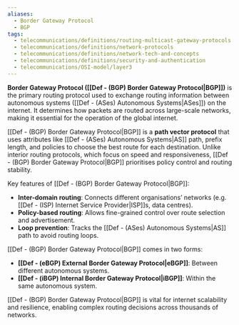 ```yaml
---
aliases:
  - Border Gateway Protocol
  - BGP
tags:
  - telecommunications/definitions/routing-multicast-gateway-protocols
  - telecommunications/definitions/network-protocols
  - telecommunications/definitions/network-tech-and-concepts
  - telecommunications/definitions/security-and-authentication
  - telecommunications/OSI-model/layer3
---
```


**Border Gateway Protocol ([[Def - (BGP) Border Gateway Protocol|BGP]])** is the primary routing protocol used to exchange routing information between autonomous systems ([[Def - (ASes) Autonomous Systems|ASes]]) on the internet. It determines how packets are routed across large-scale networks, making it essential for the operation of the global internet.

[[Def - (BGP) Border Gateway Protocol|BGP]] is a **path vector protocol** that uses attributes like [[Def - (ASes) Autonomous Systems|AS]] path, prefix length, and policies to choose the best route for each destination. Unlike interior routing protocols, which focus on speed and responsiveness, [[Def - (BGP) Border Gateway Protocol|BGP]] prioritises policy control and routing stability.

Key features of [[Def - (BGP) Border Gateway Protocol|BGP]]:
- **Inter-domain routing**: Connects different organisations’ networks (e.g. [[Def - (ISP) Internet Service Provider|ISP]]s, data centres).
- **Policy-based routing**: Allows fine-grained control over route selection and advertisement.
- **Loop prevention**: Tracks the [[Def - (ASes) Autonomous Systems|AS]] path to avoid routing loops.

[[Def - (BGP) Border Gateway Protocol|BGP]] comes in two forms:
- **[[Def - (eBGP) External Border Gateway Protocol|eBGP]]**: Between different autonomous systems.
- **[[Def - (iBGP) Internal Border Gateway Protocol|iBGP]]**: Within the same autonomous system.

[[Def - (BGP) Border Gateway Protocol|BGP]] is vital for internet scalability and resilience, enabling complex routing decisions across thousands of networks.
